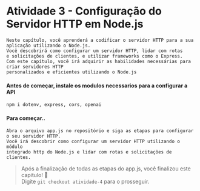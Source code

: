 # Atividade 3 - Configuração do Servidor HTTP em Node.js

```
Neste capítulo, você aprenderá a codificar o servidor HTTP para a sua aplicação utilizando o Node.js.
Você descobrirá como configurar um servidor HTTP, lidar com rotas
e solicitações de clientes, e utilizar frameworks como o Express.
Com este capítulo, você irá adquirir as habilidades necessárias para criar servidores HTTP 
personalizados e eficientes utilizando o Node.js
```

#### Antes de começar, instale os modulos necessarios para a configurar a API

```
npm i dotenv, express, cors, openai
```

#### Para começar..

```
Abra o arquivo app.js no repositório e siga as etapas para configurar o seu servidor HTTP.
Você irá descobrir como configurar um servidor HTTP utilizando o módulo
integrado http do Node.js e lidar com rotas e solicitações de clientes.
```

> Após a finalização de todas as etapas do app.js, você finalizou este capitulo! 🎉 <br>
> Digite ```git checkout atividade-4``` para o prosseguir.
